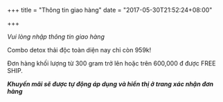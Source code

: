 +++
title = "Thông tin giao hàng"
date = "2017-05-30T21:52:24+08:00"

+++

*Vui lòng nhập thông tin giao hàng*

Combo detox thải độc toàn diện nay chỉ còn 959k!

Đơn hàng khối lượng từ 300 gram trở lên hoặc trên 600,000 đ được FREE SHIP.

**_Khuyến mãi sẽ được tự động áp dụng và hiển thị ở trang xác nhận đơn hàng_**